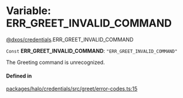 # Variable: ERR\_GREET\_INVALID\_COMMAND

[@dxos/credentials](../modules/dxos_credentials.md).ERR_GREET_INVALID_COMMAND

 `Const` **ERR\_GREET\_INVALID\_COMMAND**: ``"ERR_GREET_INVALID_COMMAND"``

The Greeting command is unrecognized.

#### Defined in

[packages/halo/credentials/src/greet/error-codes.ts:15](https://github.com/dxos/dxos/blob/main/packages/halo/credentials/src/greet/error-codes.ts#L15)
